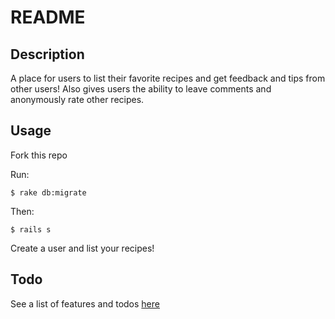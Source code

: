 # README

## Description

A place for users to list their favorite recipes and get feedback and tips from other users! 
Also gives users the ability to leave comments and anonymously rate other recipes.

## Usage

Fork this repo 

Run:
```shell
$ rake db:migrate
```
Then:
```shell
$ rails s
```
Create a user and list your recipes!

## Todo

See a list of features and todos [here](https://gist.github.com/ryuichi7/21f4618bc13d6ab69b88089a2caf5660)




